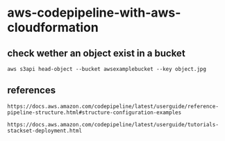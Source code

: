 # aws-codepipeline-with-aws-cloudformation


## check wether an object exist in a bucket

```
aws s3api head-object --bucket awsexamplebucket --key object.jpg
```

## references

```
https://docs.aws.amazon.com/codepipeline/latest/userguide/reference-pipeline-structure.html#structure-configuration-examples
```

```
https://docs.aws.amazon.com/codepipeline/latest/userguide/tutorials-stackset-deployment.html
```
